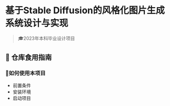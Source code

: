 # 基于Stable Diffusion的风格化图片生成系统设计与实现

> 🎓2023年本科毕业设计项目

## 📖 仓库食用指南

### :bell:如何使用本项目

- 前置条件
- 安装环境
- 启动项目
